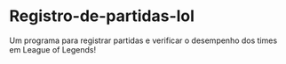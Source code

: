 # Registro-de-partidas-lol
Um programa para registrar partidas e verificar o desempenho dos times em League of Legends!
